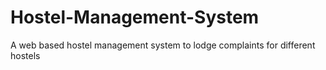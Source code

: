 # Hostel-Management-System
A web based hostel management system to lodge complaints for different hostels
